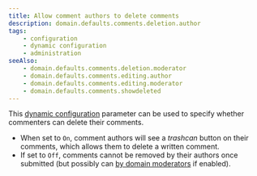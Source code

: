 ```yaml
---
title: Allow comment authors to delete comments
description: domain.defaults.comments.deletion.author
tags:
    - configuration
    - dynamic configuration
    - administration
seeAlso:
    - domain.defaults.comments.deletion.moderator
    - domain.defaults.comments.editing.author
    - domain.defaults.comments.editing.moderator
    - domain.defaults.comments.showdeleted
---
```


This [dynamic configuration](/configuration/backend/dynamic) parameter can be used to specify whether commenters can delete their comments.

<!--more-->

* When set to `On`, comment authors will see a *trashcan* button on their comments, which allows them to delete a written comment.
* If set to `Off`, comments cannot be removed by their authors once submitted  (but possibly can [by domain moderators](domain.defaults.comments.deletion.moderator) if enabled).
